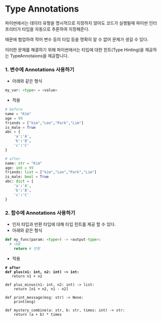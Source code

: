 # Type Annotations

파이썬에서는 데이터 유형을 명시적으로 지정하지 않아도 코드가 실행될때 파이썬 인터프리터가 타입을 자동으로 추론하여 지정해준다.

때문에 협업하여 작어 변수 등의 타입 등을 명확히 알 수 없어 문제가 생길 수 있다.

이러한 문제를 해결하기 위해 파이썬에서는 타입에 대한 힌트(Type Hinting)을 제공하는 TypeAnnotaions을 제공합니다.



### 1. 변수에 Annotations 사용하기

* 아래와 같은 형식

```python
my_var: <type> = <value>
```

* 적용

```python
# before
name = "Kim"
age = 99
friends = ["kim","Lee","Park","Lim"]
is_male = True
abc = {
    'a':'A',
    'b':'B',
    'c':'C'
}
```

```python
# after
name: str = "Kim"
age: int = 99
friends: list = ["kim","Lee","Park","Lim"]
is_male: bool = True
abc: dict = {
    'a':'A',
    'b':'B',
    'c':'C'
}
```



### 2. 함수에 Annotations 사용하기

* 인자 타입과 반환 타입에 대해 타입 힌트를 제공 할 수 있다.
* 아래와 같은 형식

```python
def my_func(param: <type>) -> <output-type>:
  # 내용
    return # 반환
```



* 적용

<pre class="language-python"><code class="lang-python"><strong># after
</strong><strong>def plus(n1: int, n2: int) -> int:
</strong>	return n1 + n2
    
def plus_minus(n1: int, n2: int) -> list:
	return [n1 + n2, n1 - n2]

def print_message(msg: str) -> None:
	print(msg)
    
def mystery_combine(a: str, b: str, times: int) -> str:
    return (a + b) * times
</code></pre>


